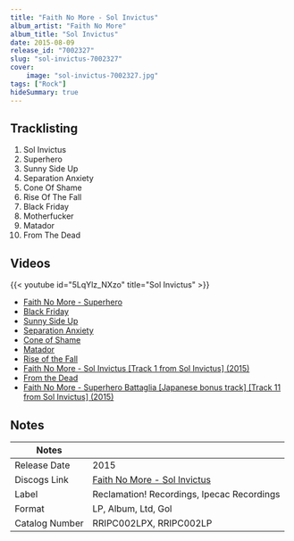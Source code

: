 ```yaml
---
title: "Faith No More - Sol Invictus"
album_artist: "Faith No More"
album_title: "Sol Invictus"
date: 2015-08-09
release_id: "7002327"
slug: "sol-invictus-7002327"
cover:
    image: "sol-invictus-7002327.jpg"
tags: ["Rock"]
hideSummary: true
---
```


## Tracklisting
1. Sol Invictus
2. Superhero
3. Sunny Side Up
4. Separation Anxiety
5. Cone Of Shame
6. Rise Of The Fall
7. Black Friday
8. Motherfucker
9. Matador
10. From The Dead

## Videos
{{< youtube id="5LqYlz_NXzo" title="Sol Invictus" >}}
- [Faith No More - Superhero](https://www.youtube.com/watch?v=NKP98hDBJ8w)
- [Black Friday](https://www.youtube.com/watch?v=HRm24MerRXk)
- [Sunny Side Up](https://www.youtube.com/watch?v=4UffVzuOZAY)
- [Separation Anxiety](https://www.youtube.com/watch?v=LDYNfMdNeqg)
- [Cone of Shame](https://www.youtube.com/watch?v=eQ0FLB8JZ9o)
- [Matador](https://www.youtube.com/watch?v=kGuJu6i0vLU)
- [Rise of the Fall](https://www.youtube.com/watch?v=NmZT5-XrlVU)
- [Faith No More - Sol Invictus [Track 1 from Sol Invictus] (2015)](https://www.youtube.com/watch?v=881Mh2WLuKE)
- [From the Dead](https://www.youtube.com/watch?v=8wWCgjDPZwQ)
- [Faith No More - Superhero Battaglia [Japanese bonus track] [Track 11 from Sol Invictus] (2015)](https://www.youtube.com/watch?v=655GoC07EOM)

## Notes

| Notes          |             |
| ---------------| ----------- |
| Release Date   | 2015 |
| Discogs Link   | [Faith No More - Sol Invictus](https://www.discogs.com/release/7002327) |
| Label          | Reclamation! Recordings, Ipecac Recordings |
| Format         | LP, Album, Ltd, Gol |
| Catalog Number | RRIPC002LPX, RRIPC002LP |

